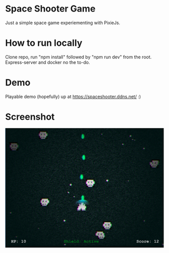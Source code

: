 # Space Shooter Game

Just a simple space game experiementing with PixieJs.

# How to run locally

Clone repo, run "npm install" followed by "npm run dev" from the root.
Express-server and docker no the to-do.

# Demo

Playable demo (hopefully) up at https://spaceshooter.ddns.net/ :)

# Screenshot
![Screenshot of the Space Shooter game.](/screenshots/screenshot.jpg)